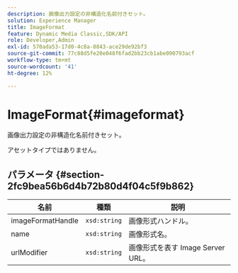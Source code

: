 ```yaml
---
description: 画像出力設定の非構造化名前付きセット。
solution: Experience Manager
title: ImageFormat
feature: Dynamic Media Classic,SDK/API
role: Developer,Admin
exl-id: 570ada53-17d0-4c8a-8843-ace29de92bf3
source-git-commit: 77c88d5fe20e048f6fad2bb23cb1abe090793acf
workflow-type: tm+mt
source-wordcount: '41'
ht-degree: 12%

---
```


# ImageFormat{#imageformat}

画像出力設定の非構造化名前付きセット。

アセットタイプではありません。

## パラメータ {#section-2fc9bea56b6d4b72b80d4f04c5f9b862}

| 名前 | 種類 | 説明 |
|---|---|---|
| imageFormatHandle | `xsd:string` | 画像形式ハンドル。 |
| name | `xsd:string` | 画像形式名。 |
| urlModifier | `xsd:string` | 画像形式を表す Image Server URL。 |
